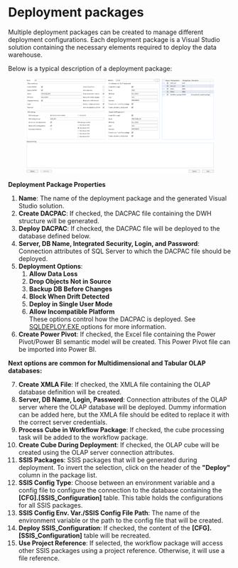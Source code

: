 # Deployment packages

Multiple deployment packages can be created to manage different deployment configurations. Each deployment package is a Visual Studio solution containing the necessary elements required to deploy the data warehouse.&#x20;

Below is a typical description of a deployment package:

<figure><img src="../../.gitbook/assets/image (60).png" alt=""><figcaption></figcaption></figure>

**Deployment Package Properties**

1. **Name**: The name of the deployment package and the generated Visual Studio solution.
2. **Create DACPAC**: If checked, the DACPAC file containing the DWH structure will be generated.
3. **Deploy DACPAC**: If checked, the DACPAC file will be deployed to the database defined below.
4. **Server, DB Name, Integrated Security, Login, and Password**: Connection attributes of SQL Server to which the DACPAC file should be deployed.
5. **Deployment Options**:
   1. **Allow Data Loss**
   2. **Drop Objects Not in Source**
   3. **Backup DB Before Changes**
   4. **Block When Drift Detected**
   5. **Deploy in Single User Mode**
   6. **Allow Incompatible Platform**\
      These options control how the DACPAC is deployed. See [SQLDEPLOY.EXE ](https://learn.microsoft.com/en-us/sql/integration-services/devops/ssis-devops-standalone?view=sql-server-ver16#ssisdeployexe)options for more information.
6. **Create Power Pivot**: If checked, the Excel file containing the Power Pivot/Power BI semantic model will be created. This Power Pivot file can be imported into Power BI.

**Next options are common for Multidimensional and Tabular OLAP databases:**

7. **Create XMLA File**: If checked, the XMLA file containing the OLAP database definition will be created.
8. **Server, DB Name, Login, Password**: Connection attributes of the OLAP server where the OLAP database will be deployed. Dummy information can be added here, but the XMLA file should be edited to replace it with the correct server credentials.
9. **Process Cube in Workflow Package**: If checked, the cube processing task will be added to the workflow package.
10. **Create Cube During Deployment**: If checked, the OLAP cube will be created using the OLAP server connection attributes.
11. **SSIS Packages**: SSIS packages that will be generated during deployment. To invert the selection, click on the header of the **"Deploy"** column in the package list.
12. **SSIS Config Type**: Choose between an environment variable and a config file to configure the connection to the database containing the **\[CFG].\[SSIS\_Configuration]** table. This table holds the configurations for all SSIS packages.
13. **SSIS Config Env. Var./SSIS Config File Path**: The name of the environment variable or the path to the config file that will be created.
14. **Deploy SSIS\_Configuration**: If checked, the content of the **\[CFG].\[SSIS\_Configuration]** table will be recreated.
15. **Use Project Reference**: If selected, the workflow package will access other SSIS packages using a project reference. Otherwise, it will use a file reference.
